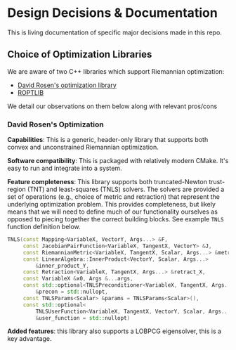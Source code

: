 # Design Decisions & Documentation

This is living documentation of specific major decisions made in this repo.

## Choice of Optimization Libraries

We are aware of two C++ libraries which support Riemannian optimization:

- [David Rosen's optimization library](https://github.com/david-m-rosen/Optimization/)
- [ROPTLIB](https://github.com/whuang08/ROPTLIB)

We detail our observations on them below along with relevant pros/cons

### David Rosen's Optimization

**Capabilities**: This is a generic, header-only library that supports both convex and unconstrained Riemannian optimization. 

**Software compatibility**: This is packaged with relatively modern CMake. It's easy to run and integrate into a system.

**Feature completeness**: This library supports both truncated-Newton trust-region (TNT) and least-squares (TNLS) solvers. 
The solvers are provided a set of operations (e.g., choice of metric and retraction) that represent 
the underlying optimization problem. This provides completeness, but likely means that we will need to define
much of our functionality ourselves as opposed to piecing together the correct building blocks. See example `TNLS`
function definition below.

```c++
TNLS(const Mapping<VariableX, VectorY, Args...> &F,
     const JacobianPairFunction<VariableX, TangentX, VectorY> &J,
     const RiemannianMetric<VariableX, TangentX, Scalar, Args...> &metric_X,
     const LinearAlgebra::InnerProduct<VectorY, Scalar, Args...>
         &inner_product_Y,
     const Retraction<VariableX, TangentX, Args...> &retract_X,
     const VariableX &x0, Args &...args,
     const std::optional<TNLSPreconditioner<VariableX, TangentX, Args...>>
         &precon = std::nullopt,
     const TNLSParams<Scalar> &params = TNLSParams<Scalar>(),
     const std::optional<
         TNLSUserFunction<VariableX, TangentX, VectorY, Scalar, Args...>>
         &user_function = std::nullopt)
```

**Added features**: this library also supports a LOBPCG eigensolver, this is a key advantage.

